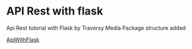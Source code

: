 # API Rest with flask

Api Rest tutorial with Flask by Traversy Media
Package structure added

[ApiWithFlask](https://www.youtube.com/watch?v=PTZiDnuC86g)
